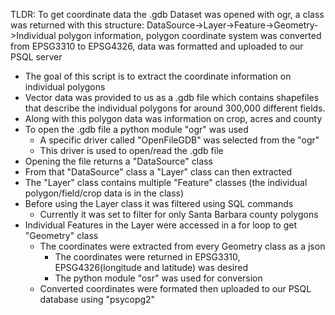 TLDR: To get coordinate data the .gdb Dataset was opened with ogr, a class was returned with this structure: DataSource->Layer->Feature->Geometry->Individual polygon information, polygon coordinate system was converted from EPSG3310 to EPSG4326, data was formatted and uploaded to our PSQL server

- The goal of this script is to extract the coordinate information on individual polygons
- Vector data was provided to us as a .gdb file which contains shapefiles that describe the individual polygons for around 300,000 different fields.
- Along with this polygon data was information on crop, acres and county
- To open the .gdb file a python module "ogr" was used
  - A specific driver called "OpenFileGDB" was selected from the "ogr"
  - This driver is used to open/read the .gdb file
- Opening the file returns a "DataSource" class
- From that "DataSource" class a "Layer" class can then extracted
- The "Layer" class contains multiple "Feature" classes (the individual polygon/field/crop data is in the class)
- Before using the Layer class it was filtered using SQL commands
  - Currently it was set to filter for only Santa Barbara county polygons
- Individual Features in the Layer were accessed in a for loop to get "Geometry" class
  - The coordinates were extracted from every Geometry class as a json
    - The coordinates were returned in EPSG3310, EPSG4326(longitude and latitude) was desired
    - The python module "osr" was used for conversion
  - Converted coordinates were formated then uploaded to our PSQL database using "psycopg2"
